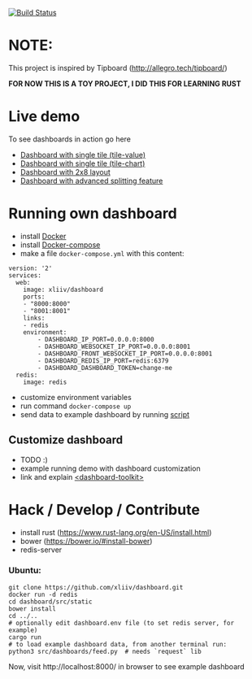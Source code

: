 [![Build Status](https://travis-ci.org/xliiv/dashboard.svg?branch=master)](https://travis-ci.org/xliiv/dashboard)

# NOTE:

This project is inspired by Tipboard (http://allegro.tech/tipboard/)


**FOR NOW THIS IS A TOY PROJECT, I DID THIS FOR LEARNING RUST**


# Live demo

To see dashboards in action go here

* [Dashboard with single tile (tile-value)](http://85.255.1.138/components/dashboard-toolkit/demo/dashboards/single-tile-value.html)
* [Dashboard with single tile (tile-chart)](http://85.255.1.138/components/dashboard-toolkit/demo/dashboards/single-tile-chart.html)
* [Dashboard with 2x8 layout](http://85.255.1.138/components/dashboard-toolkit/demo/dashboards/2x8.html)
* [Dashboard with advanced splitting feature](http://85.255.1.138/components/dashboard-toolkit/demo/dashboards/split-demo.html)


# Running own dashboard

* install [Docker](https://docs.docker.com/engine/installation/)
* install [Docker-compose](https://docs.docker.com/compose/install/)
* make a file `docker-compose.yml` with this content:

```
version: '2'
services:
  web:
    image: xliiv/dashboard
    ports:
    - "8000:8000"
    - "8001:8001"
    links:
    - redis
    environment:
        - DASHBOARD_IP_PORT=0.0.0.0:8000
        - DASHBOARD_WEBSOCKET_IP_PORT=0.0.0.0:8001
        - DASHBOARD_FRONT_WEBSOCKET_IP_PORT=0.0.0.0:8001
        - DASHBOARD_REDIS_IP_PORT=redis:6379
        - DASHBOARD_DASHBOARD_TOKEN=change-me
  redis:
    image: redis
```
* customize environment variables
* run command `docker-compose up`
* send data to example dashboard by running [script](https://raw.githubusercontent.com/xliiv/dashboard/master/src/dashboards/feed.py)

## Customize dashboard

* TODO :)
* example running demo with dashboard customization
* link and explain [\<dashboard-toolkit\>](https://github.com/xliiv/dashboard-toolkit)


# Hack / Develop / Contribute

* install rust (https://www.rust-lang.org/en-US/install.html)
* bower (https://bower.io/#install-bower)
* redis-server


### Ubuntu:

```
git clone https://github.com/xliiv/dashboard.git
docker run -d redis
cd dashboard/src/static
bower install
cd ../..
# optionally edit dashboard.env file (to set redis server, for example)
cargo run
# to load example dashboard data, from another terminal run:
python3 src/dashboards/feed.py  # needs `request` lib
```

Now, visit http://localhost:8000/ in browser to see example dashboard
